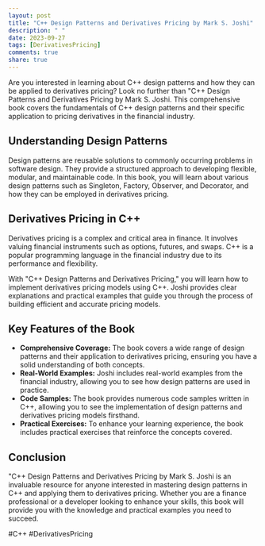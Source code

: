 ```yaml
---
layout: post
title: "C++ Design Patterns and Derivatives Pricing by Mark S. Joshi"
description: " "
date: 2023-09-27
tags: [DerivativesPricing]
comments: true
share: true
---
```


Are you interested in learning about C++ design patterns and how they can be applied to derivatives pricing? Look no further than "C++ Design Patterns and Derivatives Pricing by Mark S. Joshi. This comprehensive book covers the fundamentals of C++ design patterns and their specific application to pricing derivatives in the financial industry.

## Understanding Design Patterns

Design patterns are reusable solutions to commonly occurring problems in software design. They provide a structured approach to developing flexible, modular, and maintainable code. In this book, you will learn about various design patterns such as Singleton, Factory, Observer, and Decorator, and how they can be employed in derivatives pricing.

## Derivatives Pricing in C++

Derivatives pricing is a complex and critical area in finance. It involves valuing financial instruments such as options, futures, and swaps. C++ is a popular programming language in the financial industry due to its performance and flexibility.

With "C++ Design Patterns and Derivatives Pricing," you will learn how to implement derivatives pricing models using C++. Joshi provides clear explanations and practical examples that guide you through the process of building efficient and accurate pricing models.

## Key Features of the Book

- **Comprehensive Coverage:** The book covers a wide range of design patterns and their application to derivatives pricing, ensuring you have a solid understanding of both concepts.
- **Real-World Examples:** Joshi includes real-world examples from the financial industry, allowing you to see how design patterns are used in practice.
- **Code Samples:** The book provides numerous code samples written in C++, allowing you to see the implementation of design patterns and derivatives pricing models firsthand.
- **Practical Exercises:** To enhance your learning experience, the book includes practical exercises that reinforce the concepts covered.

## Conclusion

"C++ Design Patterns and Derivatives Pricing by Mark S. Joshi is an invaluable resource for anyone interested in mastering design patterns in C++ and applying them to derivatives pricing. Whether you are a finance professional or a developer looking to enhance your skills, this book will provide you with the knowledge and practical examples you need to succeed.

#C++ #DerivativesPricing